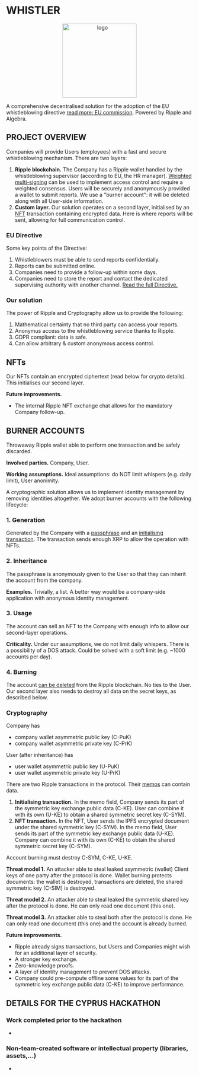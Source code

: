 # WHISTLER

<p align = "center"> 
<img width="200" alt="logo" src="https://github.com/Cyprus-XRPL-Hackathon/Whistler/assets/64229723/62acc23d-372d-465d-9eca-32eddcbd5ca1">
</p>

A comprehensive decentralised solution for the adoption of the EU whistleblowing directive [read more: EU commission](https://commission.europa.eu/aid-development-cooperation-fundamental-rights/your-rights-eu/protection-whistleblowers_en). Powered by Ripple and Algebra.

## PROJECT OVERVIEW 
Companies will provide Users (employees) with a fast and secure whistleblowing mechanism. There are two layers:
1. **Ripple blockchain.** The Company has a Ripple wallet handled by the whistleblowing supervisor (according to EU, the HR manager). [Weighted multi-signing](https://xrpl.org/multi-signing.html) can be used to implement access control and require a weighted consensus. Users will be securely and anonymously provided a wallet to submit reports. We use a "burner account": it will be deleted along with all User-side information.
2. **Custom layer.** Our solution operates on a second layer, initialised by an [NFT](https://xrpl.org/non-fungible-tokens.html) transaction containing encrypted data. Here is where reports will be sent, allowing for full communication control.

### EU Directive
Some key points of the Directive:
1. Whistleblowers must be able to send reports confidentially.
2. Reports can be submitted online.
3. Companies need to provide a follow-up within some days.
4. Companies need to store the report and contact the dedicated supervising authority with another channel.
[Read the full Directive.](https://eur-lex.europa.eu/legal-content/EN/TXT/PDF/?uri=CELEX:32019L1937)

### Our solution
The power of Ripple and Cryptography allow us to provide the following:
1. Mathematical certainty that no third party can access your reports.
2. Anonymus access to the whistleblowing service thanks to Ripple.
3. GDPR compliant: data is safe.
4. Can allow arbitrary & custom anonymous access control.

## NFTs
Our NFTs contain an encrypted ciphertext (read below for crypto details). This initialises our second layer.

**Future improvements.**
- The internal Ripple NFT exchange chat allows for the mandatory Company follow-up.

## BURNER ACCOUNTS

Throwaway Ripple wallet able to perform one transaction and be safely discarded.

**Involved parties.** Company, User.

**Working assumptions.** Ideal assumptions: do NOT limit whispers (e.g. daily limit), User anonimity.

A cryptographic solution allows us to implement identity management by removing identities altogether. We adopt burner accounts with the following lifecycle:

### 1. Generation
Generated by the Company with a [passphrase](https://xrpl.org/cryptographic-keys.html#passphrase) and an [initialising transaction](https://xrpl.org/accounts.html#creating-accounts). The transaction sends enough XRP to allow the operation with NFTs.

### 2. Inheritance
The passphrase is anonymously given to the User so that they can inherit the account from the company. 

**Examples.** Trivially, a list. A better way would be a company-side application with anonymous identity management.

### 3. Usage
The account can sell an NFT to the Company with enough info to allow our second-layer operations.

**Criticality.** Under our assumptions, we do not limit daily whispers. There is a possibility of a DOS attack. Could be solved with a soft limit (e.g. ~1000 accounts per day).

### 4. Burning
The account [can be deleted](https://xrpl.org/deleting-accounts.html) from the Ripple blockchain. No ties to the User. Our second layer also needs to destroy all data on the secret keys, as described below.

### Cryptography

Company has 
- company wallet asymmetric public key (C-PuK)
- company wallet asymmetric private key (C-PrK)

User (after inheritance) has
- user wallet asymmetric public key (U-PuK)
- user wallet asymmetric private key (U-PrK)

There are two Ripple transactions in the protocol. Their [memos](https://xrpl.org/transaction-common-fields.html#memos-field) can contain data. 
1. **Initialising transaction.** In the memo field, Company sends its part of the symmetric key exchange public data (C-KE). User can combine it with its own (U-KE) to obtain a shared symmetric secret key (C-SYM).
2. **NFT transaction.** In the NFT, User sends the IPFS encrypted document under the shared symmetric key (C-SYM). In the memo field, User sends its part of the symmetric key exchange public data (U-KE). Company can combine it with its own (C-KE) to obtain the shared symmetric secret key (C-SYM).

Account burning must destroy C-SYM, C-KE, U-KE.

**Threat model 1.** An attacker able to steal leaked asymmetric (wallet) Client keys of one party after the protocol is done. Wallet burning protects documents: the wallet is destroyed, transactions are deleted, the shared symmetric key (C-SIM) is destroyed.

**Threat model 2.** An attacker able to steal leaked the symmetric shared key after the protocol is done. He can only read one document (this one).

**Threat model 3.** An attacker able to steal both after the protocol is done. He can only read one document (this one) and the account is already burned.

**Future improvements.** 
- Ripple already signs transactions, but Users and Companies might wish for an additional layer of security.
- A stronger key exchange.
- Zero-knowledge proofs.
- A layer of identity management to prevent DOS attacks.
- Company could pre-compute offline some values for its part of the symmetric key exchange public data (C-KE) to improve performance.

## DETAILS FOR THE CYPRUS HACKATHON

### Work completed prior to the hackathon
-

### Non-team-created software or intellectual property (libraries, assets,...)
-
